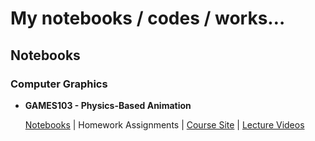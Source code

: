 

# My notebooks / codes / works…





## Notebooks

### Computer Graphics

- **GAMES103 - Physics-Based Animation**

  [Notebooks](nikucyan.github.io/Notebooks/Graphics/GAMES103.html) | Homework Assignments | [Course Site](http://games-cn.org/games103/) | [Lecture Videos](https://www.bilibili.com/video/BV12Q4y1S73g)

